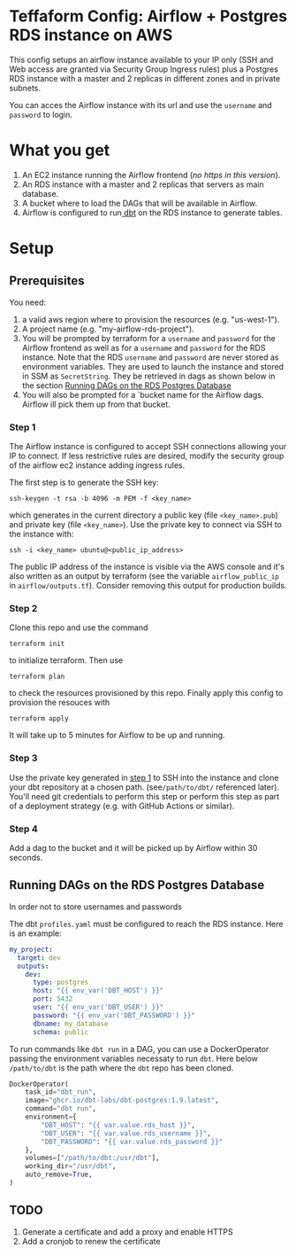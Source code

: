 # Teffaform Config: Airflow + Postgres RDS instance on AWS

This config setups an airflow instance available to your IP only (SSH and Web access are granted via Security Group Ingress rules)
plus a Postgres RDS instance with a master and 2 replicas in different zones and in private subnets.

You can acces the Airflow instance with its url and use the `username` and `password` to login.

# What you get

1. An EC2 instance running the Airflow frontend (_no https in this version_).
2. An RDS instance with a master and 2 replicas that servers as main database.
3. A bucket where to load the DAGs that will be available in Airflow.
4. Airflow is configured to run[ dbt](https://www.getdbt.com/) on the RDS instance to generate tables.

# Setup

## Prerequisites

You need:

1. a valid aws region where to provision the resources (e.g. "us-west-1").
2. A project name (e.g. "my-airflow-rds-project").
3. You will be prompted by terraform for a `username` and `password` for the Airflow frontend as well as for a `username` and `password` for the RDS instance.
   Note that the RDS `username` and `password` are never stored as environment variables. They are used to launch the instance and stored in SSM as `SecretString`.
   They be retrieved in dags as shown below in the section [Running DAGs on the RDS Postgres Database](#running-dags-on-the-rds-postgres-database)
4. You will also be prompted for a `bucket name for the Airflow dags. Airflow ill pick them up from that bucket.

### Step 1

The Airflow instance is configured to accept SSH connections allowing your IP to connect.
If less restrictive rules are desired, modify the security group of the airflow ec2 instance adding ingress rules.

The first step is to generate the SSH key:

```
ssh-keygen -t rsa -b 4096 -m PEM -f <key_name>
```

which generates in the current directory a public key (file `<key_name>.pub`) and private key (file `<key_name>`).
Use the private key to connect via SSH to the instance with:

```
ssh -i <key_name> ubuntu@<public_ip_address>
```

The public IP address of the instance is visible via the AWS console and it's also written as an output by terraform (see the variable `airflow_public_ip` in `airflow/outputs.tf`). Consider removing this output for production builds.

### Step 2

Clone this repo and use the command

```
terraform init
```

to initialize terraform. Then use

```
terraform plan
```

to check the resources provisioned by this repo. Finally apply this config to provision the resouces with

```
terraform apply
```

It will take up to 5 minutes for Airflow to be up and running.

### Step 3

Use the private key generated in [step 1](#step-1) to SSH into the instance and clone your
dbt repository at a chosen path. (see`/path/to/dbt/` referenced later). You'll need git
credentials to perform this step or perform this step as part of a deployment strategy (e.g. with
GitHub Actions or similar).

### Step 4

Add a dag to the bucket and it will be picked up by Airflow within 30 seconds.

## Running DAGs on the RDS Postgres Database

In order not to store usernames and passwords

The dbt `profiles.yaml` must be configured to reach the RDS instance. Here is an example:

```yaml
my_project:
  target: dev
  outputs:
    dev:
      type: postgres
      host: "{{ env_var('DBT_HOST') }}"
      port: 5432
      user: "{{ env_var('DBT_USER') }}"
      password: "{{ env_var('DBT_PASSWORD') }}"
      dbname: my_database
      schema: public
```

To run commands like `dbt run` in a DAG, you can use a DockerOperator passing the environment
variables necessaty to run `dbt`. Here below `/path/to/dbt` is the path where the `dbt` repo
has been cloned.

```py
DockerOperator(
    task_id="dbt_run",
    image="ghcr.io/dbt-labs/dbt-postgres:1.9.latest",
    command="dbt run",
    environment={
        "DBT_HOST": "{{ var.value.rds_host }}",
        "DBT_USER": "{{ var.value.rds_username }}",
        "DBT_PASSWORD": "{{ var.value.rds_password }}"
    },
    volumes=["/path/to/dbt:/usr/dbt"],
    working_dir="/usr/dbt",
    auto_remove=True,
)
```

## TODO

1. Generate a certificate and add a proxy and enable HTTPS
2. Add a cronjob to renew the certificate
